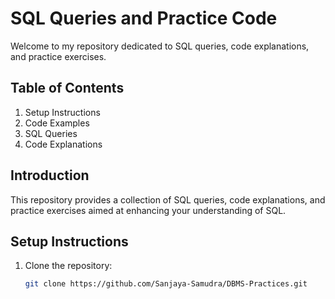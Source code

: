 # SQL Queries and Practice Code

Welcome to my repository dedicated to SQL queries, code explanations, and practice exercises.

## Table of Contents

1. Setup Instructions
2. Code Examples
3. SQL Queries
4. Code Explanations


## Introduction

This repository provides a collection of SQL queries, code explanations, and practice exercises aimed at enhancing your understanding of SQL.

## Setup Instructions

1. Clone the repository:
   ```bash
   git clone https://github.com/Sanjaya-Samudra/DBMS-Practices.git


